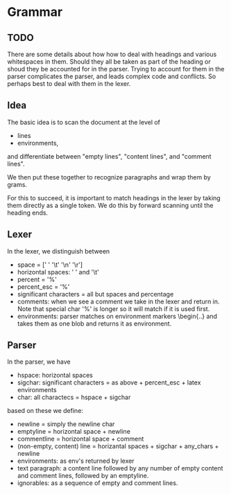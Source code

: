 # Grammar

## TODO

There are some details about how how to deal with headings and various whitespaces in them.  Should they all be taken as part of the heading or shoud they be accounted for in the parser.  Trying to account for them in the parser complicates the parser, and leads complex code and conflicts.  So perhaps best to deal with them in the lexer.


## Idea
The basic idea is to scan the document at the level of 
* lines
* environments,

and differentiate between "empty lines", "content lines", and "comment lines".

We then put these together to recognize paragraphs and wrap them by grams.

For this to succeed, it is important to match headings in the lexer by taking them directly as a single token.  We do this by forward scanning until the heading ends.

 

## Lexer

In the lexer, we distinguish between
* space = [' ' '\t' '\n' '\r']
* horizontal spaces: ' ' and '\t'
* percent = '%'
* percent_esc = '\%'
* significant characters = all but spaces and percentage
* comments: when we see a comment we take in the lexer and return in.  Note that special char '\%' is longer so it will match if it is used first.
* environments: parser matches on environment markers \begin{..} and takes them as one blob and returns it as environment.

## Parser
In the parser, we have
* hspace: horizontal spaces
* sigchar: significant characters =  as above + percent_esc + latex environments
* char: all charactecs = hspace + sigchar

based on these we define:
* newline =  simply the newline char
* emptyline = horizontal space + newline
* commentline = horizontal space + comment
* (non-empty, content) line = horizantal spaces + sigchar + any_chars + newline
* environments: as env's returned by lexer
* text paragraph: a content line followed by any number of empty content and comment lines, followed by an emptyline.
* ignorables: as a sequence of empty and comment lines.


